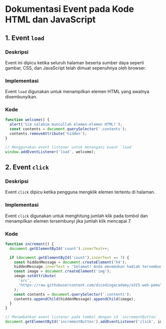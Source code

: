 # Dokumentasi Event pada Kode HTML dan JavaScript

## 1. **Event `load`**
### Deskripsi
Event ini dipicu ketika seluruh halaman beserta sumber daya seperti gambar, CSS, dan JavaScript telah dimuat sepenuhnya oleh browser.

### Implementasi
Event `load` digunakan untuk menampilkan elemen HTML yang awalnya disembunyikan.

### Kode
```javascript
function welcome() {
  alert('Sim salabim muncullah elemen-elemen HTML!');
  const contents = document.querySelector('.contents');
  contents.removeAttribute('hidden');
}

// Menggunakan event listener untuk menangani event `load`
window.addEventListener('load', welcome);
```


## 2. **Event `click`**

### Deskripsi
Event `click` dipicu ketika pengguna mengklik elemen tertentu di halaman.

### Implementasi
Event `click` digunakan untuk menghitung jumlah klik pada tombol dan menampilkan elemen tersembunyi jika jumlah klik mencapai 7.

### Kode
```javascript
function increment() {
  document.getElementById('count').innerText++;

  if (document.getElementById('count').innerText == 7) {
    const hiddenMessage = document.createElement('h4');
    hiddenMessage.innerText = 'Selamat! Anda menemukan hadiah tersembunyi...';
    const image = document.createElement('img');
    image.setAttribute(
      'src',
      'https://raw.githubusercontent.com/dicodingacademy/a315-web-pemula-labs/shared-files/catto.jpg',
    );
    const contents = document.querySelector('.contents');
    contents.appendChild(hiddenMessage).appendChild(image);
  }
}

// Menambahkan event listener pada tombol dengan id `incrementButton`
document.getElementById('incrementButton').addEventListener('click', increment);

